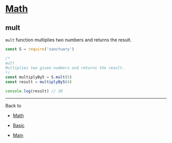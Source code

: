 # [Math](../README.md)

## mult

`mult` function multiplies two numbers and returns the result.

```js
const S = require('sanctuary')

/*
mult
Multiplies two given numbers and returns the result.
*/
const multiplyBy5 = S.mult(5)
const result = multiplyBy5(4)

console.log(result) // 20
```

----------

Back to

- [Math](README.md)

- [Basic](../README.md)

- [Main](../../README.md)
